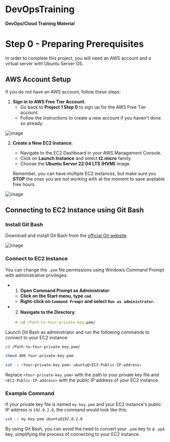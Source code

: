 # DevOpsTraining
**DevOps/Cloud Training Material**

# Step 0 - Preparing Prerequisites

In order to complete this project, you will need an AWS account and a virtual server with Ubuntu Server OS.

## AWS Account Setup

If you do not have an AWS account, follow these steps:

1. **Sign in to AWS Free Tier Account**:
   - Go back to **Project 1 Step 0** to sign up for the AWS Free Tier account.
   - Follow the instructions to create a new account if you haven't done so already.
  
![image](https://github.com/stiven-skyward/DevOpsTraining/assets/135337796/10fa8133-19d6-4242-b393-b8dd67406170)

2. **Create a New EC2 Instance**:
   - Navigate to the EC2 Dashboard in your AWS Management Console.
   - Click on **Launch Instance** and select **t2.micro** family.
   - Choose the **Ubuntu Server 22.04 LTS (HVM)** image.

   Remember, you can have multiple EC2 instances, but make sure you **STOP** the ones you are not working with at the moment to save available free hours.

![image](https://github.com/stiven-skyward/DevOpsTraining/assets/135337796/bcd44bdd-c1f1-4878-abdc-4c8e1555a3ff)

## Connecting to EC2 Instance using Git Bash

### Install Git Bash

Download and install Git Bash from the [official Git website](https://gitforwindows.org/).

![image](https://github.com/stiven-skyward/DevOpsTraining/assets/135337796/0f434d5e-2925-4b31-bf19-4022a747cf9b)

### Connect to EC2 Instance

You can change the `.pem` file permissions using Windows Command Prompt with administrative privileges:

- 1. **Open Command Prompt as Administrator**:
   - **Click on the Start menu, type `cmd`.**
   - **Right-click on `Command Prompt` and select `Run as administrator`.**
 
- 2. **Navigate to the Directory**:
   - ```cmd
     cd /Path-to-Your-private-key.pem/
     ```

Launch Git Bash as administrator and run the following commands to connect to your EC2 instance:

```sh
cd /Path-to-Your-private-key.pem/
```

```sh
chmod 400 Your-private-key.pem
```

```sh
ssh -i <Your-private-key.pem> ubuntu@<EC2-Public-IP-address>
```

Replace `<Your-private-key.pem>` with the path to your private key file and `<EC2-Public-IP-address>` with the public IP address of your EC2 instance.

### Example Command

If your private key file is named `my-key.pem` and your EC2 instance's public IP address is `192.0.2.0`, the command would look like this:

```sh
ssh -i my-key.pem ubuntu@192.0.2.0
```

By using Git Bash, you can avoid the need to convert your `.pem` key to a `.ppk` key, simplifying the process of connecting to your EC2 instance.
